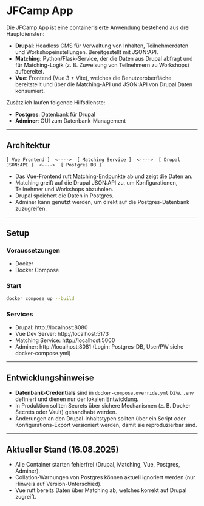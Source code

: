 # JFCamp App

Die JFCamp App ist eine containerisierte Anwendung bestehend aus drei Hauptdiensten:

- **Drupal**: Headless CMS für Verwaltung von Inhalten, Teilnehmerdaten und Workshopeinstellungen. Bereitgestellt mit JSON:API.
- **Matching**: Python/Flask-Service, der die Daten aus Drupal abfragt und für Matching-Logik (z. B. Zuweisung von Teilnehmern zu Workshops) aufbereitet.
- **Vue**: Frontend (Vue 3 + Vite), welches die Benutzeroberfläche bereitstellt und über die Matching-API und JSON:API von Drupal Daten konsumiert.

Zusätzlich laufen folgende Hilfsdienste:
- **Postgres**: Datenbank für Drupal
- **Adminer**: GUI zum Datenbank-Management

---

## Architektur

```
[ Vue Frontend ]  <---->  [ Matching Service ]  <---->  [ Drupal JSON:API ]  <---->  [ Postgres DB ]
```

- Das Vue-Frontend ruft Matching-Endpunkte ab und zeigt die Daten an.
- Matching greift auf die Drupal JSON:API zu, um Konfigurationen, Teilnehmer und Workshops abzuholen.
- Drupal speichert die Daten in Postgres.
- Adminer kann genutzt werden, um direkt auf die Postgres-Datenbank zuzugreifen.

---

## Setup

### Voraussetzungen
- Docker
- Docker Compose

### Start
```bash
docker compose up --build
```

### Services
- Drupal: http://localhost:8080
- Vue Dev Server: http://localhost:5173
- Matching Service: http://localhost:5000
- Adminer: http://localhost:8081 (Login: Postgres-DB, User/PW siehe docker-compose.yml)

---

## Entwicklungshinweise

- **Datenbank-Credentials** sind in `docker-compose.override.yml` bzw. `.env` definiert und dienen nur der lokalen Entwicklung.  
- In Produktion sollten Secrets über sichere Mechanismen (z. B. Docker Secrets oder Vault) gehandhabt werden.
- Änderungen an den Drupal-Inhaltstypen sollten über ein Script oder Konfigurations-Export versioniert werden, damit sie reproduzierbar sind.

---

## Aktueller Stand (16.08.2025)

- Alle Container starten fehlerfrei (Drupal, Matching, Vue, Postgres, Adminer).
- Collation-Warnungen von Postgres können aktuell ignoriert werden (nur Hinweis auf Version-Unterschied).
- Vue ruft bereits Daten über Matching ab, welches korrekt auf Drupal zugreift.

